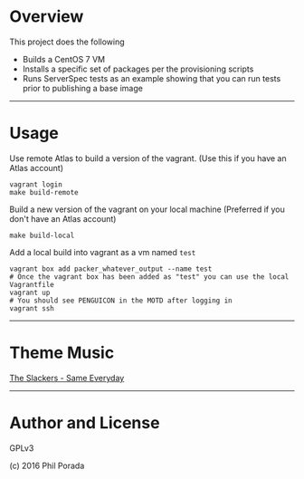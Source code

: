# Overview

This project does the following
* Builds a CentOS 7 VM
* Installs a specific set of packages per the provisioning scripts
* Runs ServerSpec tests as an example showing that you can run tests prior to publishing a base image

- - - -

# Usage

Use remote Atlas to build a version of the vagrant. (Use this if you have an Atlas account)

    vagrant login
    make build-remote

Build a new version of the vagrant on your local machine (Preferred if you don't have an Atlas account)

    make build-local

Add a local build into vagrant as a vm named `test`

    vagrant box add packer_whatever_output --name test
    # Once the vagrant box has been added as "test" you can use the local Vagrantfile
    vagrant up
    # You should see PENGUICON in the MOTD after logging in
    vagrant ssh

- - - -
# Theme Music
[The Slackers - Same Everyday](https://www.youtube.com/watch?v=Qy_2OqTvW34)

- - - -
# Author and License

GPLv3

(c) 2016 Phil Porada
